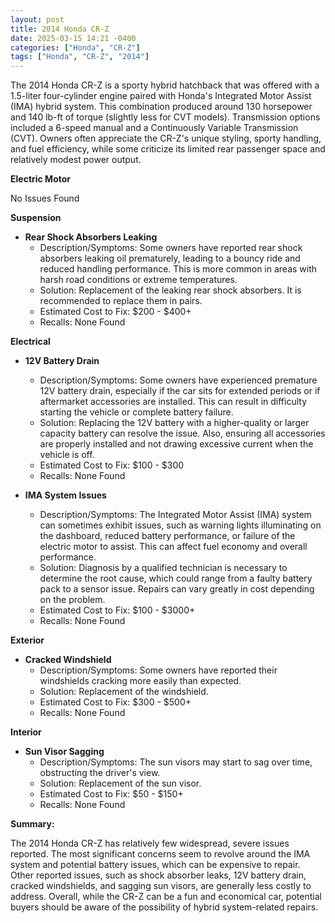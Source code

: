 ```yaml
---
layout: post
title: 2014 Honda CR-Z
date: 2025-03-15 14:21 -0400
categories: ["Honda", "CR-Z"]
tags: ["Honda", "CR-Z", "2014"]
---
```

The 2014 Honda CR-Z is a sporty hybrid hatchback that was offered with a 1.5-liter four-cylinder engine paired with Honda's Integrated Motor Assist (IMA) hybrid system. This combination produced around 130 horsepower and 140 lb-ft of torque (slightly less for CVT models). Transmission options included a 6-speed manual and a Continuously Variable Transmission (CVT). Owners often appreciate the CR-Z's unique styling, sporty handling, and fuel efficiency, while some criticize its limited rear passenger space and relatively modest power output.

**Electric Motor**

No Issues Found

**Suspension**

*   **Rear Shock Absorbers Leaking**
    *   Description/Symptoms: Some owners have reported rear shock absorbers leaking oil prematurely, leading to a bouncy ride and reduced handling performance. This is more common in areas with harsh road conditions or extreme temperatures.
    *   Solution: Replacement of the leaking rear shock absorbers. It is recommended to replace them in pairs.
    *   Estimated Cost to Fix: $200 - $400+
    *   Recalls: None Found

**Electrical**

*   **12V Battery Drain**
    *   Description/Symptoms: Some owners have experienced premature 12V battery drain, especially if the car sits for extended periods or if aftermarket accessories are installed. This can result in difficulty starting the vehicle or complete battery failure.
    *   Solution: Replacing the 12V battery with a higher-quality or larger capacity battery can resolve the issue. Also, ensuring all accessories are properly installed and not drawing excessive current when the vehicle is off.
    *   Estimated Cost to Fix: $100 - $300
    *   Recalls: None Found

*   **IMA System Issues**
    *   Description/Symptoms: The Integrated Motor Assist (IMA) system can sometimes exhibit issues, such as warning lights illuminating on the dashboard, reduced battery performance, or failure of the electric motor to assist. This can affect fuel economy and overall performance.
    *   Solution: Diagnosis by a qualified technician is necessary to determine the root cause, which could range from a faulty battery pack to a sensor issue. Repairs can vary greatly in cost depending on the problem.
    *   Estimated Cost to Fix: $100 - $3000+
    *   Recalls: None Found

**Exterior**

*   **Cracked Windshield**
    *   Description/Symptoms: Some owners have reported their windshields cracking more easily than expected.
    *   Solution: Replacement of the windshield.
    *   Estimated Cost to Fix: $300 - $500+
    *   Recalls: None Found

**Interior**

*   **Sun Visor Sagging**
    *   Description/Symptoms: The sun visors may start to sag over time, obstructing the driver's view.
    *   Solution: Replacement of the sun visor.
    *   Estimated Cost to Fix: $50 - $150+
    *   Recalls: None Found

**Summary:**

The 2014 Honda CR-Z has relatively few widespread, severe issues reported. The most significant concerns seem to revolve around the IMA system and potential battery issues, which can be expensive to repair. Other reported issues, such as shock absorber leaks, 12V battery drain, cracked windshields, and sagging sun visors, are generally less costly to address. Overall, while the CR-Z can be a fun and economical car, potential buyers should be aware of the possibility of hybrid system-related repairs.

